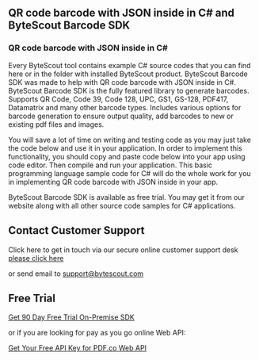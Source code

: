 ## QR code barcode with JSON inside in C# and ByteScout Barcode SDK

### QR code barcode with JSON inside in C#

Every ByteScout tool contains example C# source codes that you can find here or in the folder with installed ByteScout product. ByteScout Barcode SDK was made to help with QR code barcode with JSON inside in C#. ByteScout Barcode SDK is the fully featured library to generate barcodes. Supports QR Code, Code 39, Code 128, UPC, GS1, GS-128, PDF417, Datamatrix and many other barcode types. Includes various options for barcode generation to ensure output quality, add barcodes to new or existing pdf files and images.

You will save a lot of time on writing and testing code as you may just take the code below and use it in your application. In order to implement this functionality, you should copy and paste code below into your app using code editor. Then compile and run your application. This basic programming language sample code for C# will do the whole work for you in implementing QR code barcode with JSON inside in your app.

ByteScout Barcode SDK is available as free trial. You may get it from our website along with all other source code samples for C# applications.

## Contact Customer Support

Click here to get in touch via our secure online customer support desk [please click here](https://bytescout.zendesk.com/hc/en-us/requests/new?subject=ByteScout%20Barcode%20SDK%20Question)

or send email to [support@bytescout.com](mailto:support@bytescout.com?subject=ByteScout%20Barcode%20SDK%20Question) 

## Free Trial

[Get 90 Day Free Trial On-Premise SDK](https://bytescout.com/download/web-installer?utm_source=github-readme)

or if you are looking for pay as you go online Web API:

[Get Your Free API Key for PDF.co Web API](https://pdf.co/documentation/api?utm_source=github-readme)